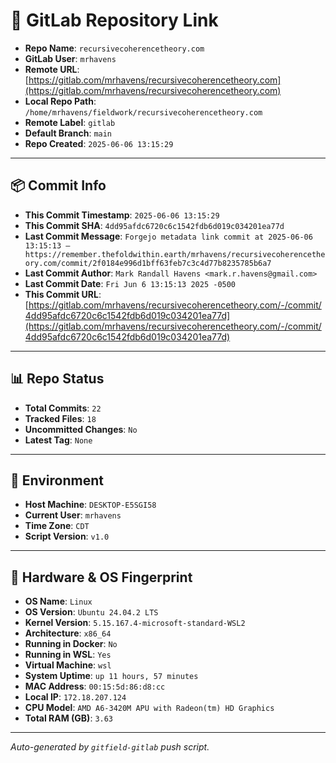 # 🔗 GitLab Repository Link

- **Repo Name**: `recursivecoherencetheory.com`
- **GitLab User**: `mrhavens`
- **Remote URL**: [https://gitlab.com/mrhavens/recursivecoherencetheory.com](https://gitlab.com/mrhavens/recursivecoherencetheory.com)
- **Local Repo Path**: `/home/mrhavens/fieldwork/recursivecoherencetheory.com`
- **Remote Label**: `gitlab`
- **Default Branch**: `main`
- **Repo Created**: `2025-06-06 13:15:29`

---

## 📦 Commit Info

- **This Commit Timestamp**: `2025-06-06 13:15:29`
- **This Commit SHA**: `4dd95afdc6720c6c1542fdb6d019c034201ea77d`
- **Last Commit Message**: `Forgejo metadata link commit at 2025-06-06 13:15:13 — https://remember.thefoldwithin.earth/mrhavens/recursivecoherencetheory.com/commit/2f0184e996d1bff63feb7c3c4d77b8235785b6a7`
- **Last Commit Author**: `Mark Randall Havens <mark.r.havens@gmail.com>`
- **Last Commit Date**: `Fri Jun 6 13:15:13 2025 -0500`
- **This Commit URL**: [https://gitlab.com/mrhavens/recursivecoherencetheory.com/-/commit/4dd95afdc6720c6c1542fdb6d019c034201ea77d](https://gitlab.com/mrhavens/recursivecoherencetheory.com/-/commit/4dd95afdc6720c6c1542fdb6d019c034201ea77d)

---

## 📊 Repo Status

- **Total Commits**: `22`
- **Tracked Files**: `18`
- **Uncommitted Changes**: `No`
- **Latest Tag**: `None`

---

## 🧽 Environment

- **Host Machine**: `DESKTOP-E5SGI58`
- **Current User**: `mrhavens`
- **Time Zone**: `CDT`
- **Script Version**: `v1.0`

---

## 🧬 Hardware & OS Fingerprint

- **OS Name**: `Linux`
- **OS Version**: `Ubuntu 24.04.2 LTS`
- **Kernel Version**: `5.15.167.4-microsoft-standard-WSL2`
- **Architecture**: `x86_64`
- **Running in Docker**: `No`
- **Running in WSL**: `Yes`
- **Virtual Machine**: `wsl`
- **System Uptime**: `up 11 hours, 57 minutes`
- **MAC Address**: `00:15:5d:86:d8:cc`
- **Local IP**: `172.18.207.124`
- **CPU Model**: `AMD A6-3420M APU with Radeon(tm) HD Graphics`
- **Total RAM (GB)**: `3.63`

---

_Auto-generated by `gitfield-gitlab` push script._
